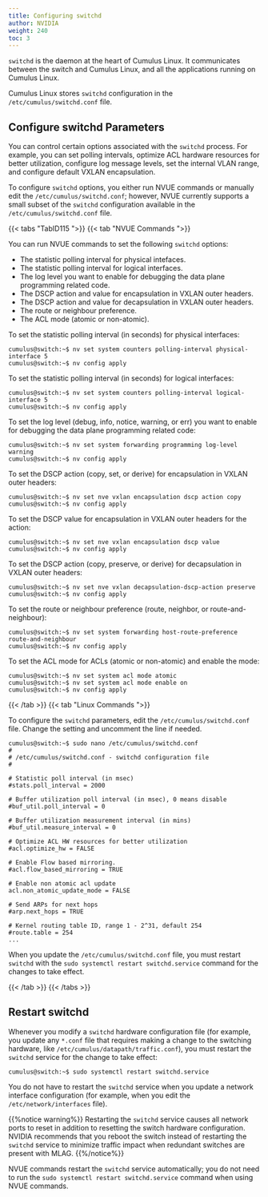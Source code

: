 ```yaml
---
title: Configuring switchd
author: NVIDIA
weight: 240
toc: 3
---
```

`switchd` is the daemon at the heart of Cumulus Linux. It communicates between the switch and Cumulus Linux, and all the applications running on Cumulus Linux.

Cumulus Linux stores `switchd` configuration in the `/etc/cumulus/switchd.conf` file.

<!--## The switchd File System

`switchd` also exports a file system, mounted on `/cumulus/switchd`, that presents all the `switchd` configuration options as a series of files arranged in a tree structure. To show the contents, run the `tree /cumulus/switchd` command. The following example shows output for a switch with one switch port configured:

```
cumulus@switch:~$ sudo tree /cumulus/switchd/
/cumulus/switchd/
├── clear
│   └── stats
│       ├── vlan
│       └── vxlan
├── config
│   ├── acl
│   │   ├── flow_based_mirroring
│   │   ├── non_atomic_update_mode
│   │   ├── optimize_hw
│   │   └── vxlan_tnl_arp_punt_disable
│   ├── arp
│   │   ├── drop_during_failed_state
│   │   └── next_hops
│   ├── bridge
│   │   ├── broadcast_frame_to_cpu
│   │   └── optimized_mcast_flood
│   ├── buf_util
│   │   ├── measure_interval
│   │   └── poll_interval
│   ├── coalesce
│   │   ├── offset
│   │   ├── reducer
│   │   └── timeout
│   ├── disable_internal_hw_err_restart
│   ├── disable_internal_parity_restart
│   ├── hal
│   │   └── bcm
│   │       ├── l3
│   │       │   └── per_vlan_router_mac_lookup_for_vrrp
│   │       ├── linkscan_interval
│   │       ├── logging
│   │       │   └── l3mc
│   │       ├── per_vlan_router_mac_lookup
│   │       └── vxlan_support
│   ├── ignore_non_swps
│   ├── interface
│   │   ├── swp1
│   │   │   ├── ethtool_mode
│   │   │   ├── interface_mode
│   │   │   ├── port_security
│   │   │   │   ├── enable
│   │   │   │   ├── mac_limit
│   │   │   │   ├── static_mac
│   │   │   │   ├── sticky_aging
│   │   │   │   ├── sticky_mac
│   │   │   │   ├── sticky_timeout
│   │   │   │   ├── violation_mode
│   │   │   │   └── violation_timeout
│   │   │   └── storm_control
│   │   │       ├── broadcast
│   │   │       ├── multicast
│   │   │       └── unknown_unicast
...
```
-->

## Configure switchd Parameters

You can control certain options associated with the `switchd` process. For example, you can set polling intervals, optimize ACL hardware resources for better utilization, configure log message levels, set the internal VLAN range, and configure default VXLAN encapsulation.

To configure `switchd` options, you either run NVUE commands or manually edit the `/etc/cumulus/switchd.conf`; however, NVUE currently supports a small subset of the `switchd` configuration available in the `/etc/cumulus/switchd.conf` file.

{{< tabs "TabID115 ">}}
{{< tab "NVUE Commands ">}}

You can run NVUE commands to set the following `switchd` options:
- The statistic polling interval for physical intefaces.
- The statistic polling interval for logical interfaces.
- The log level you want to enable for debugging the data plane programming related code.
- The DSCP action and value for encapsulation in VXLAN outer headers.
- The DSCP action  and value for decapsulation in VXLAN outer headers.
- The route or neighbour preference.
- The ACL mode (atomic or non-atomic).

To set the statistic polling interval (in seconds) for physical interfaces:

```
cumulus@switch:~$ nv set system counters polling-interval physical-interface 5
cumulus@switch:~$ nv config apply
```

To set the statistic polling interval (in seconds) for logical interfaces:

```
cumulus@switch:~$ nv set system counters polling-interval logical-interface 5
cumulus@switch:~$ nv config apply
```

To set the log level (debug, info, notice, warning, or err) you want to enable for debugging the data plane programming related code:

```
cumulus@switch:~$ nv set system forwarding programming log-level warning
cumulus@switch:~$ nv config apply
```

To set the DSCP action (copy, set, or derive) for encapsulation in VXLAN outer headers:

```
cumulus@switch:~$ nv set nve vxlan encapsulation dscp action copy
cumulus@switch:~$ nv config apply
```

To set the DSCP value for encapsulation in VXLAN outer headers for the action:

```
cumulus@switch:~$ nv set nve vxlan encapsulation dscp value
cumulus@switch:~$ nv config apply
```

To set the DSCP action (copy, preserve, or derive) for decapsulation in VXLAN outer headers:

```
cumulus@switch:~$ nv set nve vxlan decapsulation-dscp-action preserve
cumulus@switch:~$ nv config apply
```

To set the route or neighbour preference (route, neighbor, or route-and-neighbour):

```
cumulus@switch:~$ nv set system forwarding host-route-preference route-and-neighbour
cumulus@switch:~$ nv config apply
```

To set the ACL mode for ACLs (atomic or non-atomic) and enable the mode:

```
cumulus@switch:~$ nv set system acl mode atomic 
cumulus@switch:~$ nv set system acl mode enable on
cumulus@switch:~$ nv config apply
```

{{< /tab >}}
{{< tab "Linux Commands ">}}

To configure the `switchd` parameters, edit the `/etc/cumulus/switchd.conf` file. Change the setting and uncomment the line if needed.

```
cumulus@switch:~$ sudo nano /etc/cumulus/switchd.conf
#
# /etc/cumulus/switchd.conf - switchd configuration file
#

# Statistic poll interval (in msec)
#stats.poll_interval = 2000

# Buffer utilization poll interval (in msec), 0 means disable
#buf_util.poll_interval = 0

# Buffer utilization measurement interval (in mins)
#buf_util.measure_interval = 0

# Optimize ACL HW resources for better utilization
#acl.optimize_hw = FALSE

# Enable Flow based mirroring.
#acl.flow_based_mirroring = TRUE

# Enable non atomic acl update
acl.non_atomic_update_mode = FALSE

# Send ARPs for next hops
#arp.next_hops = TRUE

# Kernel routing table ID, range 1 - 2^31, default 254
#route.table = 254
...
```

When you update the `/etc/cumulus/switchd.conf` file, you must restart `switchd` with the `sudo systemctl restart switchd.service` command for the changes to take effect.

{{< /tab >}}
{{< /tabs >}}

## Restart switchd

Whenever you modify a `switchd` hardware configuration file (for example, you update any `*.conf` file that requires making a change to the switching hardware, like `/etc/cumulus/datapath/traffic.conf`), you must restart the `switchd` service for the change to take effect:

```
cumulus@switch:~$ sudo systemctl restart switchd.service
```

You do not have to restart the `switchd` service when you update a network interface configuration (for example, when you edit the `/etc/network/interfaces` file).

{{%notice warning%}}
Restarting the `switchd` service causes all network ports to reset in addition to resetting the switch hardware configuration. NVIDIA recommends that you reboot the switch instead of restarting the `switchd` service to minimize traffic impact when redundant switches are present with MLAG.
{{%/notice%}}

NVUE commands restart the `switchd` service automatically; you do not need to run the `sudo systemctl restart switchd.service` command when using NVUE commands.
